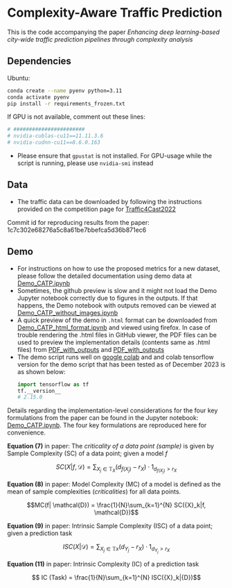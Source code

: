 
# Complexity-Aware Traffic Prediction 


This is the code accompanying the paper _Enhancing deep learning-based city-wide traffic prediction pipelines through complexity analysis_  

## Dependencies

Ubuntu: 
```bash
conda create --name pyenv python=3.11
conda activate pyenv
pip install -r requirements_frozen.txt
```
If GPU is not available, comment out these lines:
```bash
# #######################
# nvidia-cublas-cu11==11.11.3.6
# nvidia-cudnn-cu11==8.6.0.163
```
- Please ensure that `gpustat` is not installed. For GPU-usage while the script is running, please use `nvidia-smi` instead


## Data
- The traffic data can be downloaded by following the instructions provided on the competition page for [Traffic4Cast2022](https://github.com/iarai/NeurIPS2022-traffic4cast)


Commit id for reproducing results from the paper: 
1c7c302e68276a5c8a61be7bbefca5d36b871ec6


## Demo 
- For instructions on how to use the proposed metrics for a new dataset, please follow the detailed documentation using demo data at [Demo_CATP.ipynb](https://github.com/mie-lab/Complexity-Aware-Traffic-Prediction/blob/main/CATP/Demo_CATP.ipynb)
- Sometimes, the github preview is slow and it might not load the Demo Jupyter notebook correctly due to figures in the outputs. If that happens, the Demo notebook with outputs removed can be viewed at [Demo_CATP_without_images.ipynb](https://github.com/mie-lab/Complexity-Aware-Traffic-Prediction/blob/main/CATP/Demo_CATP_outputs_deleted.ipynb)
- A quick preview of the demo in `.html` format can be downloaded from [Demo_CATP_html_format.ipynb](https://github.com/mie-lab/Complexity-Aware-Traffic-Prediction/blob/main/CATP/Demo_CATP_html_format.html) and viewed using firefox. In case of trouble rendering the .html files in GitHub viewer, the PDF files can be used to preview the implementation details (contents same as .html files) from [PDF_with_outputs](https://github.com/mie-lab/Complexity-Aware-Traffic-Prediction/blob/main/CATP/Demo_CATP.pdf) and [PDF_with_outputs](https://github.com/mie-lab/Complexity-Aware-Traffic-Prediction/blob/main/CATP/Demo_CATP_outputs_deleted.pdf)
- The demo script runs well on [google colab](https://colab.research.google.com) and and colab tensorflow version for the demo script that has been tested as of December 2023 is as shown below:
  ```python
  import tensorflow as tf
  tf.__version__
  # 2.15.0
  ```


[//]: # (## Citing)

[//]: # (If you find this code useful in your research, please consider citing:)

[//]: # (```)

[//]: # (@unknown{kumar2024complexityb,)

[//]: # (author = {Kumar, Nishant and Martin, Henry and Martin, Raubal},)

[//]: # (year = {2023},)

[//]: # (month = {12},)

[//]: # (pages = {},)

[//]: # (title = {Intrinsic Complexity: Quantifying Task Complexity For Deep Learning-Based City-Wide Traffic Prediction},)

[//]: # (doi = {10.13140/RG.2.2.29917.18405/1})

[//]: # (})

[//]: # (```)

Details regarding the implementation-level considerations for the four key formulations from the paper can be found in the Jupyter notebook: [Demo_CATP.ipynb](https://github.com/mie-lab/Complexity-Aware-Traffic-Prediction/blob/main/CATP/Demo_CATP.ipynb). The four key formulations are reproduced here for convenience.

**Equation (7)** in paper: The _criticality of a data point (sample)_ is given by Sample Complexity (SC) of a data point; given a model _f_
```math
SC({X}|f,\mathcal{D}) = \sum_{{X_j} \in \mathbb{T}_{X}} \left(d_{f({X_j})} - r_{X}\right) \cdot 1_{d_{f({X_j})}>r_{X}} 
```
**Equation (8)** in paper: Model Complexity (MC) of a model is defined as the mean of sample complexities (_criticalities_) for all data points.
```math
MC(f| \mathcal{D}) = \frac{1}{N}\sum_{k=1}^{N} SC({X}_k|f, \mathcal{D})
```
**Equation (9)** in paper: Intrinsic Sample Complexity (ISC) of a data point; given a prediction task

```math
        ISC({X}|\mathcal{D}) =\sum_{{X}_j \in \mathbb{T}x} \left(d_{{Y}_j} -r_{X}\right) \cdot 1_{d_{{Y}_j}>r_{X}}
```
**Equation (11)** in paper:  Intrinsic Complexity (IC) of a prediction task
```math
        IC (Task) = \frac{1}{N}\sum_{k=1}^{N} ISC({X}_k|{D})
```
 


